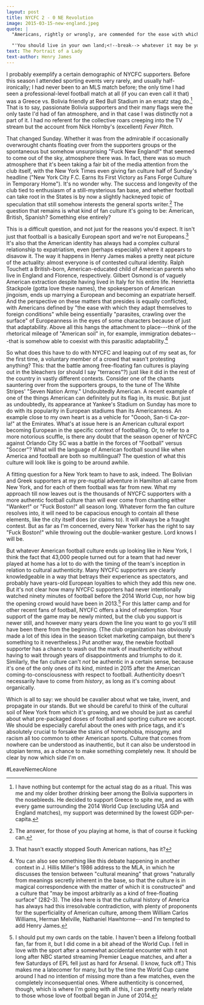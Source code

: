 ```yaml
---
layout: post
title: NYCFC 2 - 0 NE Revolution 
image: 2015-03-15-new-england.jpeg
quote: |
  "Americans, rightly or wrongly, are commended for the ease with which they adapt themselves to foreign conditions...."<br><br>

  "'You should live in your own land;<!--break--> whatever it may be you have your natural place there. If we're not good Americans we're certainly poor Europeans; we've no natural place here. We're mere parasites, crawling over the surface; we haven't our feet in the soil. At least one can know it and not have illusions.'"
text: The Portrait of a Lady
text-author: Henry James
---
```


I probably exemplify a certain demographic of NYCFC supporters. Before this season I attended sporting events very rarely, and usually half-ironically; I had never been to an MLS match before; the only time I had seen a professional-level football match at all (if you can even call it that) was a Greece vs. Bolivia friendly at Red Bull Stadium in an ersatz stag do.[^1] That is to say, passionate Bolivia supporters and their many flags were the only taste I'd had of fan atmosphere, and in that case I was distinctly not a part of it. I had no referent for the collective roars creeping into the TV stream but the account from Nick Hornby's (excellent) *Fever Pitch*.

That changed Sunday. <!--break-->Whether it was from the admirable if occasionally overwrought chants floating over from the supporters groups or the spontaneous but somehow unsurprising "Fuck New England!" that seemed to come out of the sky, atmosphere there was. In fact, there was so much atmosphere that it's been taking a fair bit of the media attention from the club itself, with the New York Times even giving fan culture half of Sunday's headline ("New York City F.C. Earns Its First Victory as Fans Forge Culture in Temporary Home"). It's no wonder why. The success and longevity of the club tied to enthusiasm of a still-mysterious fan base, and whether football can take root in the States is by now a slightly hackneyed topic of speculation that still somehow interests the general sports writer.[^2] The question that remains is what kind of fan culture it's going to be: American, British, Spanish? Something else entirely?

This is a difficult question, and not just for the reasons you'd expect. It isn't just that football is a basically European sport and we're not Europeans.[^3] It's also that the American identity has always had a complex cultural relationship to expatriatism, even (perhaps especially) where it appears to disavow it. The way it happens in Henry James makes a pretty neat picture of the actuality: almost everyone is of contested cultural identity. Ralph Touchett a British-born, American-educated child of American parents who live in England and Florence, respectively. Gilbert Osmond is of vaguely American extraction despite having lived in Italy for his entire life. Henrietta Stackpole (gotta love these names), the spokesperson of American jingoism, ends up marrying a European and becoming an expatriate herself. And the perspective on these matters that presides is equally conflicted, with Americans defined by "the ease with which they adapt themselves to foreign conditions" while being essentially "parasites, crawling over the surface" of Europeanness in the eyes of some characters because of just that adaptability. Above all this hangs the attachment to place---think of the rhetorical mileage of "American soil" in, for example, immigration debates---that is somehow able to coexist with this parasitic adaptability.[^4] 

So what does this have to do with NYCFC and leaping out of my seat as, for the first time, a voluntary member of a crowd that wasn't protesting anything? This: that the battle among free-floating fan cultures is playing out in the bleachers (or should I say "terraces"?) just like it did in the rest of the country in vastly different contexts. Consider one of the chants sauntering over from the supporters groups, to the tune of The White Stripes' "Seven Nation Army." Undoubtedly American. A recent example of one of the things American can definitely put its flag in, its music. But just as undoubtedly, its appearance at Yankee's Stadium on Sunday has more to do with its popularity in European stadiums than its Americanness. An example close to my own heart is as a vehicle for "Ooooh, San-ti Ca-zor-la!" at the Emirates. What's at issue here is an American cultural export becoming European in the specific context of footballing. Or, to refer to a more notorious scuffle, is there any doubt that the season opener of NYCFC against Orlando City SC was a battle in the forces of "Football" versus "Soccer"? What will  the language of American football sound like when America and football are both so multilingual? The question of what this culture will look like is going to be around awhile. 

A fitting question for a New York team to have to ask, indeed. The Bolivian and Greek supporters at my pre-nuptial adventure in Hamilton all came from New York, and for each of them football was far from new. What my approach till now leaves out is the thousands of NYCFC supporters with a more authentic football culture than will ever come from chanting either "Wanker!" or "Fuck Boston!" all season long. Whatever form the fan culture resolves into, it will need to be capacious enough to contain all these elements, like the city itself does (or claims to). It will always be a fraught contest. But as far as I'm concerned, every New Yorker has the right to say "Fuck Boston!" while throwing out the double-wanker gesture. Lord knows I will be.

But whatever American football culture ends up looking like in New York, I think the fact that 43,000 people turned out for a team that had never played at home has a lot to do with the timing of the team's inception in relation to cultural authenticity. Many NYCFC supporters are clearly knowledgeable in a way that betrays their experience as spectators, and probably have years-old European loyalties to which they add this new one. But it's not clear how many NYCFC supporters had never intentionally watched ninety minutes of football before the 2014 World Cup, nor how big the opening crowd would have been in 2013.[^5] For this latter camp and for other recent fans of football, NYCFC offers a kind of redemption. Your support of the game may be newly minted, but the club you support is newer still, and however many years down the line you want to go you'll still have been there from the beginning. (The club organization has obviously made a lot of this idea in the season ticket marketing campaign, but there's something to it nevertheless.) Put another way, the newbie football supporter has a chance to wash out the mark of inauthenticity without having to wait through years of disappointments and triumphs to do it. Similarly, the fan culture can't *not* be authentic in a certain sense, because it's one of the only ones of its kind, minted in 2015 after the American coming-to-consciousness with respect to football. Authenticity doesn't necessarily have to come from *history*, as long as it's coming about organically. 

Which is all to say: we should be cavalier about what we take, invent, and propagate in our stands. But we should be careful to think of the cultural soil of New York from which it's growing, and we should be just as careful about what pre-packaged doses of football and sporting culture we accept. We should be especially careful about the ones with price tags, and it's absolutely crucial to forsake the stains of homophobia, misogyny, and racism all too common to other American sports. Culture that comes from nowhere can be understood as inauthentic, but it can also be understood in utopian terms, as a chance to make something completely new. It should be clear by now which side I'm on.

\#LeaveNemecAlone

[^1]: I have nothing but contempt for the actual stag do as a ritual. This was me and my older brother drinking beer among the Bolivia supporters in the nosebleeds. He decided to support Greece to spite me, and as with every game surrounding the 2014 World Cup (excluding USA and England matches), my support was determined by the lowest GDP-per-capita.

[^2]: The answer, for those of you playing at home, is that of course it fucking can.

[^3]: That hasn't exactly stopped South American nations, has it?

[^4]: You can also see something like this debate happening in another context in J. Hillis Miller's 1986 address to the MLA, in which he discusses the tension between "cultural meaning" that grows "naturally from meanings secretly inherent in the base, so that the culture is in magical correspondence with the matter of which it is constructed" and a culture that "may be impost arbitrarily as a kind of free-floating surface" (282-3). The idea here is that the cultural history of America has always had this irresolvable contradiction, with plenty of proponents for the superficiality of American culture, among them William Carlos Williams, Herman Melville, Nathaniel Hawhtorne---and I'm tempted to add Henry James.

[^5]: I should put my own cards on the table. I haven't been a lifelong football fan, far from it, but I did come in a bit ahead of the World Cup. I fell in love with the sport after a somewhat accidental encounter with it not long after NBC started streaming Premier League matches, and after a few Saturdays of EPL fell just as hard for Arsenal. (I know, fuck off.) This makes me a latecomer for many, but by the time the World Cup came around I had no intention of missing more than a few matches, even the completely inconsequential ones. Where authenticity is concerned, though, which is where I'm going with all this, I can pretty nearly relate to those whose love of football began in June of 2014. 
